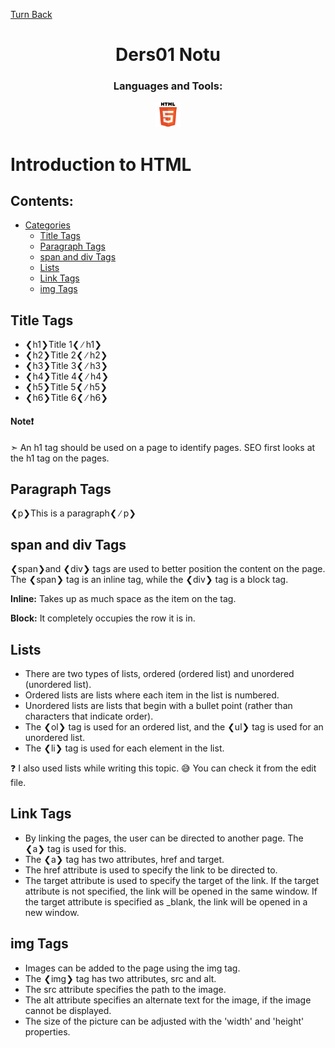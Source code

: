 [Turn Back](../../)
<h1 align="center">Ders01 Notu</h1>



<h3 align="center">Languages and Tools:</h3>
<p align="center"><a href="https://www.w3.org/html/" target="_blank" rel="noreferrer"> <img src="https://raw.githubusercontent.com/devicons/devicon/master/icons/html5/html5-original-wordmark.svg" alt="html5" width="40" height="40"/> </a> </p>


# Introduction to HTML

## Contents:
 - [Categories](#categories)
      - [Title Tags](#title-tags)
      - [Paragraph Tags](#paragraph-tags)
      - [span and div Tags](#span-and-div-tags)
      - [Lists](#lists)
      - [Link Tags](#link-tags)
      - [img Tags](#img-tags)

## Title Tags

<ul>
    <li>&#10094;h1&#10095;Title 1&#10094; &#8725; h1&#10095;</li>
    <li>&#10094;h2&#10095;Title 2&#10094; &#8725; h2&#10095;</li>
    <li>&#10094;h3&#10095;Title 3&#10094; &#8725; h3&#10095;</li>
    <li>&#10094;h4&#10095;Title 4&#10094; &#8725; h4&#10095;</li>
    <li>&#10094;h5&#10095;Title 5&#10094; &#8725; h5&#10095;</li>
    <li>&#10094;h6&#10095;Title 6&#10094; &#8725; h6&#10095;</li>
</ul>

<h4><strong>Note&#10071;</strong></h4>
    <p>&#10147; An h1 tag should be used on a page to identify pages. SEO first looks at the h1 tag on the pages.</p>

## Paragraph Tags

<p>&#10094;p&#10095;This is a paragraph&#10094; &#8725; p&#10095;</p>

## span and div Tags

<p>&#10094;span&#10095;and &#10094;div&#10095; tags are used to better position the content on the page. The &#10094;span&#10095; tag is an inline tag, while the &#10094;div&#10095; tag is a block tag.</p>

<p><strong>Inline:</strong> Takes up as much space as the item on the tag.</p>
<p><strong>Block:</strong> It completely occupies the row it is in.</p>

## Lists

<ul>
    <li>There are two types of lists, ordered (ordered list) and unordered (unordered list).</li>
    <li>Ordered lists are lists where each item in the list is numbered.</li>
    <li>Unordered lists are lists that begin with a bullet point (rather than characters that indicate order).</li>
    <li>The &#10094;ol&#10095; tag is used for an ordered list, and the &#10094;ul&#10095; tag is used for an unordered list.</li>
    <li>The &#10094;li&#10095; tag is used for each element in the list.</li>
</ul>

<p>&#10067; I also used lists while writing this topic. &#128517;  You can check it from the edit file.</p>

## Link Tags

<ul>
    <li>By linking the pages, the user can be directed to another page. The &#10094;a&#10095; tag is used for this.</li>
    <li>The &#10094;a&#10095; tag has two attributes, href and target.</li>
    <li>The href attribute is used to specify the link to be directed to.</li>
    <li>The target attribute is used to specify the target of the link. If the target attribute is not specified, the link will be opened in the same window. If the target attribute is specified as _blank, the link will be opened in a new window.</li>
</ul>

## img Tags

<ul>
    <li>Images can be added to the page using the img tag.</li>
    <li>The &#10094;img&#10095; tag has two attributes, src and alt.</li>
    <li>The src attribute specifies the path to the image.</li>
    <li>The alt attribute specifies an alternate text for the image, if the image cannot be displayed.</li>
    <li>The size of the picture can be adjusted with the 'width' and 'height' properties.</li>
</ul>



